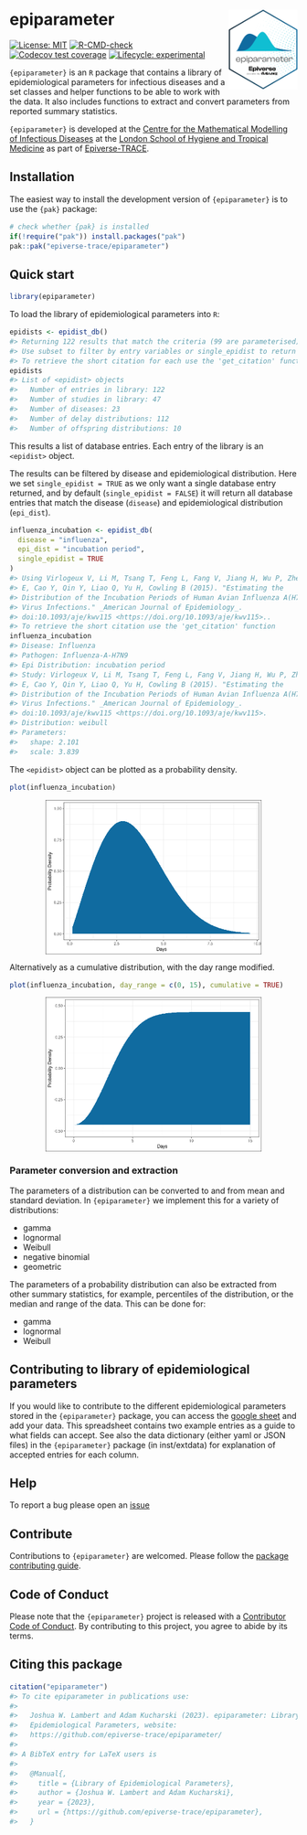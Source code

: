
<!-- README.md is generated from README.Rmd. Please edit that file -->

# epiparameter <img src="man/figures/logo.png" align="right" width="120" />

<!-- badges: start -->

[![License:
MIT](https://img.shields.io/badge/License-MIT-yellow.svg)](https://opensource.org/licenses/MIT)
[![R-CMD-check](https://github.com/epiverse-trace/epiparameter/actions/workflows/R-CMD-check.yaml/badge.svg)](https://github.com/epiverse-trace/epiparameter/actions/workflows/R-CMD-check.yaml)
[![Codecov test
coverage](https://codecov.io/gh/epiverse-trace/epiparameter/branch/main/graph/badge.svg)](https://app.codecov.io/gh/epiverse-trace/epiparameter?branch=main)
[![Lifecycle:
experimental](https://img.shields.io/badge/lifecycle-experimental-orange.svg)](https://lifecycle.r-lib.org/articles/stages.html#experimental)
<!-- badges: end -->

`{epiparameter}` is an `R` package that contains a library of
epidemiological parameters for infectious diseases and a set classes and
helper functions to be able to work with the data. It also includes
functions to extract and convert parameters from reported summary
statistics.

`{epiparameter}` is developed at the [Centre for the Mathematical
Modelling of Infectious
Diseases](https://www.lshtm.ac.uk/research/centres/centre-mathematical-modelling-infectious-diseases)
at the [London School of Hygiene and Tropical
Medicine](https://www.lshtm.ac.uk/) as part of
[Epiverse-TRACE](https://data.org/initiatives/epiverse/).

## Installation

The easiest way to install the development version of `{epiparameter}`
is to use the `{pak}` package:

``` r
# check whether {pak} is installed
if(!require("pak")) install.packages("pak")
pak::pak("epiverse-trace/epiparameter")
```

## Quick start

``` r
library(epiparameter)
```

To load the library of epidemiological parameters into `R`:

``` r
epidists <- epidist_db()
#> Returning 122 results that match the criteria (99 are parameterised). 
#> Use subset to filter by entry variables or single_epidist to return a single entry. 
#> To retrieve the short citation for each use the 'get_citation' function
epidists
#> List of <epidist> objects
#>   Number of entries in library: 122
#>   Number of studies in library: 47
#>   Number of diseases: 23
#>   Number of delay distributions: 112
#>   Number of offspring distributions: 10
```

This results a list of database entries. Each entry of the library is an
`<epidist>` object.

The results can be filtered by disease and epidemiological distribution.
Here we set `single_epidist = TRUE` as we only want a single database
entry returned, and by default (`single_epidist = FALSE`) it will return
all database entries that match the disease (`disease`) and
epidemiological distribution (`epi_dist`).

``` r
influenza_incubation <- epidist_db(
  disease = "influenza",
  epi_dist = "incubation period",
  single_epidist = TRUE
)
#> Using Virlogeux V, Li M, Tsang T, Feng L, Fang V, Jiang H, Wu P, Zheng J, Lau
#> E, Cao Y, Qin Y, Liao Q, Yu H, Cowling B (2015). "Estimating the
#> Distribution of the Incubation Periods of Human Avian Influenza A(H7N9)
#> Virus Infections." _American Journal of Epidemiology_.
#> doi:10.1093/aje/kwv115 <https://doi.org/10.1093/aje/kwv115>.. 
#> To retrieve the short citation use the 'get_citation' function
influenza_incubation
#> Disease: Influenza
#> Pathogen: Influenza-A-H7N9
#> Epi Distribution: incubation period
#> Study: Virlogeux V, Li M, Tsang T, Feng L, Fang V, Jiang H, Wu P, Zheng J, Lau
#> E, Cao Y, Qin Y, Liao Q, Yu H, Cowling B (2015). "Estimating the
#> Distribution of the Incubation Periods of Human Avian Influenza A(H7N9)
#> Virus Infections." _American Journal of Epidemiology_.
#> doi:10.1093/aje/kwv115 <https://doi.org/10.1093/aje/kwv115>.
#> Distribution: weibull
#> Parameters:
#>   shape: 2.101
#>   scale: 3.839
```

The `<epidist>` object can be plotted as a probability density.

``` r
plot(influenza_incubation)
```

<img src="man/figures/README-plot-epidist-1.png" width="75%" style="display: block; margin: auto;" />

Alternatively as a cumulative distribution, with the day range modified.

``` r
plot(influenza_incubation, day_range = c(0, 15), cumulative = TRUE)
```

<img src="man/figures/README-plot-cumulative-epidist-1.png" width="75%" style="display: block; margin: auto;" />

### Parameter conversion and extraction

The parameters of a distribution can be converted to and from mean and
standard deviation. In `{epiparameter}` we implement this for a variety
of distributions:

- gamma
- lognormal
- Weibull
- negative binomial
- geometric

The parameters of a probability distribution can also be extracted from
other summary statistics, for example, percentiles of the distribution,
or the median and range of the data. This can be done for:

- gamma
- lognormal
- Weibull

## Contributing to library of epidemiological parameters

If you would like to contribute to the different epidemiological
parameters stored in the `{epiparameter}` package, you can access the
[google
sheet](https://docs.google.com/spreadsheets/d/1zVpaaKkQ7aeMdRN2r0p-W4d2TtccL5HcIOp_w-lfkEQ/edit?usp=sharing)
and add your data. This spreadsheet contains two example entries as a
guide to what fields can accept. See also the data dictionary (either
yaml or JSON files) in the `{epiparameter}` package (in inst/extdata)
for explanation of accepted entries for each column.

## Help

To report a bug please open an
[issue](https://github.com/epiverse-trace/epiparameter/issues/new/choose)

## Contribute

Contributions to `{epiparameter}` are welcomed. Please follow the
[package contributing
guide](https://github.com/epiverse-trace/epiparameter/blob/main/.github/CONTRIBUTING.md).

## Code of Conduct

Please note that the `{epiparameter}` project is released with a
[Contributor Code of
Conduct](https://github.com/epiverse-trace/.github/blob/main/CODE_OF_CONDUCT.md).
By contributing to this project, you agree to abide by its terms.

## Citing this package

``` r
citation("epiparameter")
#> To cite epiparameter in publications use:
#> 
#>   Joshua W. Lambert and Adam Kucharski (2023). epiparameter: Library of
#>   Epidemiological Parameters, website:
#>   https://github.com/epiverse-trace/epiparameter/
#> 
#> A BibTeX entry for LaTeX users is
#> 
#>   @Manual{,
#>     title = {Library of Epidemiological Parameters},
#>     author = {Joshua W. Lambert and Adam Kucharski},
#>     year = {2023},
#>     url = {https://github.com/epiverse-trace/epiparameter},
#>   }
```
